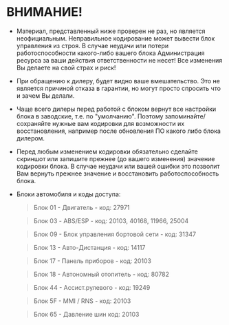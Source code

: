 # ВНИМАНИЕ!

+ Материал, представленный ниже проверен не раз, но является неофициальным. Неправильное кодирование может вывести блок управления из строя. В случае неудачи или потери работоспособности какого-либо вашего блока Администрация ресурса за ваши действия ответственности не несет! Все изменения Вы делаете на свой страх и риск!

+ При обращению к дилеру, будет видно ваше вмешательство.
Это не является причиной отказа в гарантии, но могут просто спросить что и зачем Вы делали.

+ Чаще всего дилеры перед работой с блоком вернут все настройки блока в заводские, т.е. по "умолчанию".
Поэтому запоминайте/сохраняйте нужные вам кодировки для возможности их восстановления, например после обновления ПО какого либо блока дилером.

+ Перед любым изменением кодировки обязательно сделайте скриншот или запишите прежнее (до вашего изменения) значение кодировки блока. В случае неудачи или вашей ошибки это позволит Вам вернуть прежнее значение и восстановить работоспособность блока.

+ Блоки автомобиля и коды доступа:

    > Блок 01 - Двигатель - код: 27971
    
    > Блок 03 - ABS/ESP - код: 20103, 40168, 11966, 25004
    
    > Блок 09 - Блок управления бортовой сети - код: 31347
    
    > Блок 13 - Авто-Дистанция - код: 14117
    
    > Блок 17 - Панель приборов - код: 20103
    
    > Блок 18 - Автономный отопитель - код: 80782
    
    > Блок 44 - Ассист.рулевого - код: 19249
    
    > Блок 5F - MMI / RNS - код: 20103
    
    > Блок 65 - Давление шин код: 20103